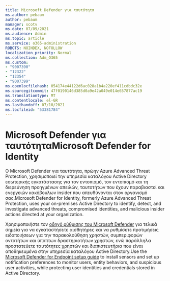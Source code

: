 ```yaml
---
title: Microsoft Defender για ταυτότητα
ms.author: pebaum
author: pebaum
manager: scotv
ms.date: 07/09/2021
ms.audience: Admin
ms.topic: article
ms.service: o365-administration
ROBOTS: NOINDEX, NOFOLLOW
localization_priority: Normal
ms.collection: Adm_O365
ms.custom:
- "9007390"
- "12322"
- "12354"
- "9007399"
ms.openlocfilehash: 054174e44122d6ac028a1b4a220ef411cdbdc32e
ms.sourcegitcommit: 47f0190146d385d0a9e42a049e014e657877ac19
ms.translationtype: MT
ms.contentlocale: el-GR
ms.lasthandoff: 07/10/2021
ms.locfileid: "53381784"
---
```

# <a name="microsoft-defender-for-identity"></a><span data-ttu-id="386b2-102">Microsoft Defender για ταυτότητα</span><span class="sxs-lookup"><span data-stu-id="386b2-102">Microsoft Defender for Identity</span></span>

<span data-ttu-id="386b2-103">Ο Microsoft Defender για ταυτότητα, πρώην Azure Advanced Threat Protection, χρησιμοποιεί την υπηρεσία καταλόγου Active Directory εσωτερικής εγκατάστασης για τον εντοπισμό, τον εντοπισμό και τη διερεύνηση προηγμένων απειλών, ταυτοτήτων που έχουν παραβιαστεί και ενεργειών κακόβουλων insider που απευθύνονται στον οργανισμό σας.</span><span class="sxs-lookup"><span data-stu-id="386b2-103">Microsoft Defender for Identity, formerly Azure Advanced Threat Protection, uses your on-premises Active Directory to identify, detect, and investigate advanced threats, compromised identities, and malicious insider actions directed at your organization.</span></span> 

<span data-ttu-id="386b2-104">Χρησιμοποιήστε τον [οδηγό ρύθμισης του Microsoft Defender](https://admin.microsoft.com/adminportal/home#/modernonboarding/defenderatpsetup) για τελικά σημεία για να εγκαταστήσετε αισθητήρες και να ρυθμίσετε προτιμήσεις ειδοποιήσεων για την παρακολούθηση χρηστών, συμπεριφορών οντοτήτων και ύποπτων δραστηριοτήτων χρηστών, ενώ παράλληλα προστατεύετε ταυτότητες χρηστών και διαπιστευτήρια που είναι αποθηκευμένα στην υπηρεσία καταλόγου Active Directory.</span><span class="sxs-lookup"><span data-stu-id="386b2-104">Use the [‎Microsoft Defender for Endpoint‎ setup guide](https://admin.microsoft.com/adminportal/home#/modernonboarding/defenderatpsetup) to install sensors and set up notification preferences to monitor users, entity behaviors, and suspicious user activities, while protecting user identities and credentials stored in Active Directory.</span></span>
